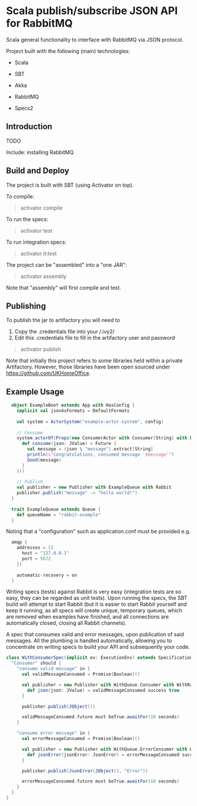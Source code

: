 Scala publish/subscribe JSON API for RabbitMQ
=============================================
Scala general functionality to interface with RabbitMQ via JSON protocol.

Project built with the following (main) technologies:

- Scala

- SBT

- Akka

- RabbitMQ

- Specs2

Introduction
------------
TODO

Include: installing RabbitMQ

Build and Deploy
----------------
The project is built with SBT (using Activator on top).

To compile:
> activator compile

To run the specs:
> activator test

To run integration specs:
> activator it:test

The project can be "assembled" into a "one JAR":
> activator assembly

Note that "assembly" will first compile and test.

Publishing
----------
To publish the jar to artifactory you will need to 

1. Copy the .credentials file into your <home directory>/.ivy2/
2. Edit this .credentials file to fill in the artifactory user and password

> activator publish

Note that initially this project refers to some libraries held within a private Artifactory. However, those libraries have been open sourced under https://github.com/UKHomeOffice.

Example Usage
-------------
```scala
  object ExampleBoot extends App with HasConfig {
    implicit val json4sFormats = DefaultFormats
  
    val system = ActorSystem("example-actor-system", config)
  
    // Consume
    system.actorOf(Props(new ConsumerActor with Consumer[String] with ExampleQueue with Rabbit {
      def consume(json: JValue) = Future {
        val message = (json \ "message").extract[String]
        println(s"Congratulations, consumed message '$message'")
        Good(message)
      }
    }))
  
    // Publish
    val publisher = new Publisher with ExampleQueue with Rabbit
    publisher.publish("message" -> "hello world!")
  }
  
  trait ExampleQueue extends Queue {
    def queueName = "rabbit-example"
  }
```

Noting that a "configuration" such as application.conf must be provided e.g.
```scala
  amqp {
    addresses = [{
      host = "127.0.0.1"
      port = 5672
    }]
  
    automatic-recovery = on
  }
```

Writing specs (tests) against Rabbit is very easy (integration tests are so easy, they can be regarded as unit tests). Upon running the specs, the SBT build will attempt to start Rabbit (but it is easier to start Rabbit yourself and keep it running, as all specs will create unique, temporary queues, which are removed when examples have finished, and all connections are automatically closed, closing all Rabbit channels).

A spec that consumes valid and error messages, upon publication of said messages. All the plumbing is handled automatically, allowing you to concentrate on writing specs to build your API and subsequently your code.

```scala
class WithConsumerSpec(implicit ev: ExecutionEnv) extends Specification with RabbitSpec {
  "Consumer" should {
    "consume valid message" in {
      val validMessageConsumed = Promise[Boolean]()

      val publisher = new Publisher with WithQueue.Consumer with WithRabbit {
        def json(json: JValue) = validMessageConsumed success true
      }

      publisher.publish(JObject())

      validMessageConsumed.future must beTrue.awaitFor(10 seconds)
    }

    "consume error message" in {
      val errorMessageConsumed = Promise[Boolean]()

      val publisher = new Publisher with WithQueue.ErrorConsumer with WithRabbit {
        def jsonError(jsonError: JsonError) = errorMessageConsumed success true
      }

      publisher.publish(JsonError(JObject(), "Error"))

      errorMessageConsumed.future must beTrue.awaitFor(10 seconds)
    }
  }
}
```